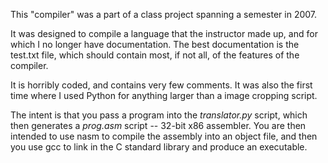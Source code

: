 This "compiler" was a part of a class project spanning a semester in 2007.

It was designed to compile a language that the instructor made up, and for which I no longer have documentation. The best documentation is the test.txt file, which should contain most, if not all, of the features of the compiler.

It is horribly coded, and contains very few comments. It was also the first time where I used Python for anything larger than a image cropping script.

The intent is that you pass a program into the _translator.py_ script, which then generates a _prog.asm_ script -- 32-bit x86 assembler. You are then intended to use nasm to compile the assembly into an object file, and then you use gcc to link in the C standard library and produce an executable.
